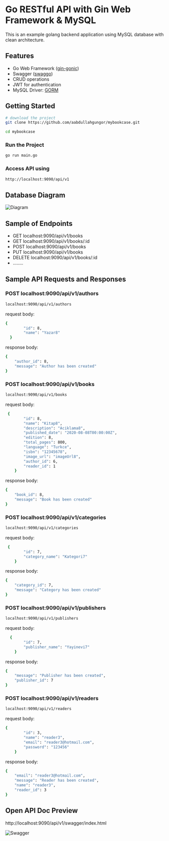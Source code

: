 # Go RESTful API with Gin Web Framework & MySQL
This is an example golang backend application using MySQL database with clean architecture.

## Features
* Go Web Framework ([gin-gonic](https://github.com/gin-gonic/gin))
* Swagger ([swaggo](https://github.com/swaggo/swag))
* CRUD operations
* JWT for authentication
* MySQL Driver: [GORM](github.com/jinzhu/gorm)


## Getting Started

```sh
# download the project
git clone https://github.com/aabdullahgungor/mybookcase.git

cd mybookcase
```

### Run the Project

```bash
go run main.go
```
### Access API using 

```bash
http://localhost:9090/api/v1
```
## Database Diagram
![Diagram](.github/images/database_diagram.png)

## Sample of Endpoints

- GET localhost:9090/api/v1/books
- GET localhost:9090/api/v1/books/:id
- POST localhost:9090/api/v1/books
- PUT localhost:9090/api/v1/books
- DELETE localhost:9090/api/v1/books/:id
- ........

## Sample API Requests and Responses

### POST localhost:9090/api/v1/authors
```bash
localhost:9090/api/v1/authors
```
request body:
```bash
{
        "id": 8,
        "name": "Yazar8"
  }
```
response body:
```bash
{
    "author_id": 8,
    "message": "Author has been created"
}
```
### POST localhost:9090/api/v1/books
```bash
localhost:9090/api/v1/books
```
request body:
```bash
 {
        "id": 8,
        "name": "Kitap8",
        "description": "Aciklama8",
        "published_date": "2020-08-08T00:00:00Z",
        "edition": 8,
        "total_pages": 800,
        "language": "Turkce",
        "isbn": "12345678",
        "image_url": "imageUrl8",
        "author_id": 6,
        "reader_id": 1
    }
```
response body:
```bash
{
    "book_id": 8,
    "message": "Book has been created"
}
```
### POST localhost:9090/api/v1/categories
```bash
localhost:9090/api/v1/categories
```
request body:
```bash
 {
        "id": 7,
        "category_name": "Kategori7"
    }
```
response body:
```bash
{
    "category_id": 7,
    "message": "Category has been created"
}
```
### POST localhost:9090/api/v1/publishers
```bash
localhost:9090/api/v1/publishers
```
request body:
```bash
  {
        "id": 7,
        "publisher_name": "Yayinevi7"
    }
```
response body:
```bash
{
    "message": "Publisher has been created",
    "publisher_id": 7
}
```
### POST localhost:9090/api/v1/readers
```bash
localhost:9090/api/v1/readers
```
request body:
```bash
{
        "id": 3,
        "name": "reader3",
        "email": "reader3@hotmail.com",
        "password": "123456"
    }
```
response body:
```bash
{
    "email": "reader3@hotmail.com",
    "message": "Reader has been created",
    "name": "reader3",
    "reader_id": 3
}
```

## Open API Doc Preview
http://localhost:9090/api/v1/swagger/index.html

![Swagger](.github/images/Swagger.png)
